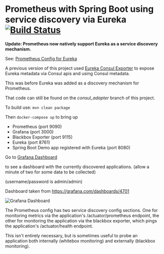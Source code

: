 # Prometheus with Spring Boot using service discovery via Eureka [![Build Status](https://travis-ci.com/barrycommins/prometheus-eureka-spring-boot-demo.svg?branch=master)](https://travis-ci.com/github/barrycommins/prometheus-eureka-spring-boot-demo)

**Update: Prometheus now natively support Eureka as a service discovery mechanism.**

See: [Prometheus Config for Eureka](https://prometheus.io/docs/prometheus/latest/configuration/configuration/#eureka_sd_config)

A previous version of this project used [Eureka Consul Exporter](https://github.com/twinformatics/eureka-consul-adapter) 
to expose Eureka metadata via Consul apis and using Consul metadata.

This was before Eureka was added as a discovery mechanism for Prometheus.

That code can still be found on the _consul_adapter_ branch of this project.


To build use: `mvn clean package`

Then `docker-compose up` to bring up

* Prometheus (port 9090)
* Grafana (port 3000)
* Blackbox Exporter (port 9115)
* Eureka (port 8761)
* Spring Boot Demo app registered with Eureka (port 8080)

Go to [Grafana Dashboard](http://localhost:3000/d/micrometer/jvm-micrometer?orgId=1&refresh=30s&from=now-5m&to=now)

to see a dashboard with the currently discovered applications. (allow a minute of two for some data to be collected)


(username/password is admin/admin)

Dashboard taken from https://grafana.com/dashboards/4701


![Grafana Dashboard](./grafana-dashboard.png "Grafana Dashboard")

The Prometheus config has two service discovery config sections.
One for monitoring metrics via the application's /actuator/prometheus endpoint, the other for monitoring the 
application via the blackbox exporter, which pings the application's /actuator/health endpoint.

This isn't entirely necessary, but is sometimes useful to probe an application both internally (whitebox monitoring) and externally (blackbox monitoring).

